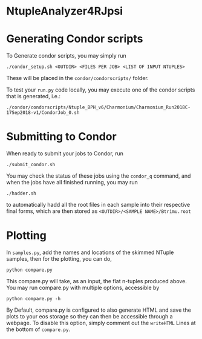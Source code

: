 # NtupleAnalyzer4RJpsi

# Generating Condor scripts

To Generate condor scripts, you may simply run

``./condor_setup.sh <OUTDIR> <FILES PER JOB> <LIST OF INPUT NTUPLES>``

These will be placed in the ``condor/condorscripts/`` folder. 

To test your ``run.py`` code locally, you may execute one of the condor scripts that is generated, i.e.:

``./condor/condorscripts/Ntuple_BPH_v6/Charmonium/Charmonium_Run2018C-17Sep2018-v1/CondorJob_0.sh``

# Submitting to Condor

When ready to submit your jobs to Condor, run

``./submit_condor.sh``

You may check the status of these jobs using the ``condor_q`` command, and when the jobs have all finished running, you may run

``./hadder.sh``

to automatically hadd all the root files in each sample into their respective final forms, which are then stored as ``<OUTDIR>/<SAMPLE NAME>/Btrimu.root``

# Plotting

In ``samples.py``, add the names and locations of the skimmed NTuple samples, then for the plotting, you can do,

``python compare.py``

This compare.py will take, as an input, the flat n-tuples produced above.  You may run compare.py with multiple options, accessible by 

``python compare.py -h``

By Default, compare.py is configured to also generate HTML and save the plots to your eos storage so they can then be accessible through a webpage. To disable this option, simply comment out the ``writeHTML`` Lines at the bottom of ``compare.py``.

